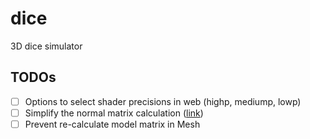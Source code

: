# dice
3D dice simulator

## TODOs

- [ ] Options to select shader precisions in web (highp, mediump, lowp)
- [ ] Simplify the normal matrix calculation ([link](https://lxjk.github.io/2017/10/01/Stop-Using-Normal-Matrix.html))
- [ ] Prevent re-calculate model matrix in Mesh

